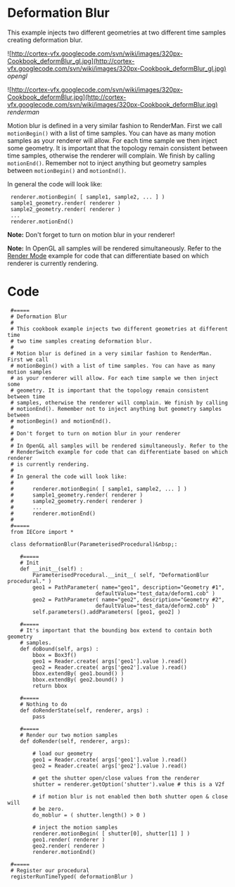 # Deformation Blur #
This example injects two different geometries at two different time samples creating deformation blur.

![http://cortex-vfx.googlecode.com/svn/wiki/images/320px-Cookbook_deformBlur_gl.jpg](http://cortex-vfx.googlecode.com/svn/wiki/images/320px-Cookbook_deformBlur_gl.jpg)
_opengl_

![http://cortex-vfx.googlecode.com/svn/wiki/images/320px-Cookbook_deformBlur.jpg](http://cortex-vfx.googlecode.com/svn/wiki/images/320px-Cookbook_deformBlur.jpg)
_renderman_

Motion blur is defined in a very similar fashion to RenderMan. First we call `motionBegin()` with a list of time samples. You can have as many motion samples as your renderer will allow. For each time sample we then inject some geometry. It is important that the topology remain consistent between time samples, otherwise the renderer will complain. We finish by calling `motionEnd()`. Remember not to inject anything but geometry samples between `motionBegin()` and `motionEnd()`.

In general the code will look like:
```
 renderer.motionBegin( [ sample1, sample2, ... ] )
 sample1_geometry.render( renderer )
 sample2_geometry.render( renderer )
 ...
 renderer.motionEnd()
```

**Note:** Don't forget to turn on motion blur in your renderer!

**Note:** In OpenGL all samples will be rendered simultaneously. Refer to the [Render Mode](ExamplesProceduralsRenderingModes.md) example for code that can differentiate based on which renderer is currently rendering.

# Code #
```
 #=====
 # Deformation Blur
 #
 # This cookbook example injects two different geometries at different time
 # two time samples creating deformation blur.
 #
 # Motion blur is defined in a very similar fashion to RenderMan. First we call
 # motionBegin() with a list of time samples. You can have as many motion samples
 # as your renderer will allow. For each time sample we then inject some
 # geometry. It is important that the topology remain consistent between time
 # samples, otherwise the renderer will complain. We finish by calling
 # motionEnd(). Remember not to inject anything but geometry samples between
 # motionBegin() and motionEnd().
 #
 # Don't forget to turn on motion blur in your renderer
 #
 # In OpenGL all samples will be rendered simultaneously. Refer to the
 # RenderSwitch example for code that can differentiate based on which renderer
 # is currently rendering.
 #
 # In general the code will look like:
 #
 #      renderer.motionBegin( [ sample1, sample2, ... ] )
 #      sample1_geometry.render( renderer )
 #      sample2_geometry.render( renderer )
 #      ...
 #      renderer.motionEnd()
 #
 #=====
 from IECore import * 
 
 class deformationBlur(ParameterisedProcedural)&nbsp;:
 
 	#=====
 	# Init
 	def __init__(self) :
 		ParameterisedProcedural.__init__( self, "DeformationBlur procedural." )
 		geo1 = PathParameter( name="geo1", description="Geometry #1",
 							defaultValue="test_data/deform1.cob" )
 		geo2 = PathParameter( name="geo2", description="Geometry #2",
 							defaultValue="test_data/deform2.cob" )
 		self.parameters().addParameters( [geo1, geo2] )
 
 	#=====
 	# It's important that the bounding box extend to contain both geometry
 	# samples.
 	def doBound(self, args) :
 		bbox = Box3f()
 		geo1 = Reader.create( args['geo1'].value ).read()
 		geo2 = Reader.create( args['geo2'].value ).read()
 		bbox.extendBy( geo1.bound() )
 		bbox.extendBy( geo2.bound() )
 		return bbox
 
 	#=====
 	# Nothing to do
 	def doRenderState(self, renderer, args) :
 		pass
 
 	#=====
 	# Render our two motion samples
 	def doRender(self, renderer, args):
 
 		# load our geometry
 		geo1 = Reader.create( args['geo1'].value ).read()
 		geo2 = Reader.create( args['geo2'].value ).read()
 
 		# get the shutter open/close values from the renderer
 		shutter = renderer.getOption('shutter').value # this is a V2f
 
 		# if motion blur is not enabled then both shutter open & close will
 		# be zero.
 		do_moblur = ( shutter.length() > 0 )
 
 		# inject the motion samples
 		renderer.motionBegin( [ shutter[0], shutter[1] ] )
 		geo1.render( renderer )
 		geo2.render( renderer )
 		renderer.motionEnd()
 
 #=====
 # Register our procedural
 registerRunTimeTyped( deformationBlur )

```